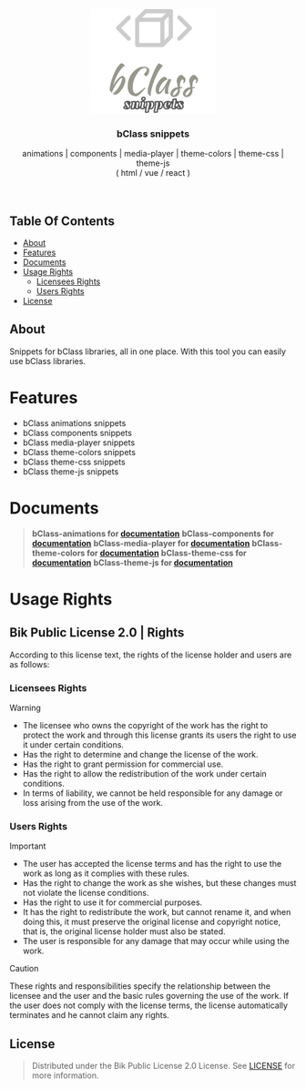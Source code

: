 <p align="center">
  <a href="#">
    <img src="./images/bClass-snippets.png" alt="Logo" width="220" height="auto">
  </a>

  <h3 align="center">
    bClass snippets
    <br/>
  </h3>

  <p align="center">
    animations | components | media-player | theme-colors | theme-css | theme-js
    <br />
    ( html / vue / react )
    <br /><br /><br />
  </p>
</p>

## Table Of Contents

- [About](#about)
- [Features](#features)
- [Documents](#documents)
- [Usage Rights](#usage-rights)
  - [Licensees Rights](#licensees-rights)
  - [Users Rights](#users-rights)
- [License](#license)

## About

Snippets for bClass libraries, all in one place. With this tool you can easily use bClass libraries.

# Features

- bClass animations snippets
- bClass components snippets
- bClass media-player snippets
- bClass theme-colors snippets
- bClass theme-css snippets
- bClass theme-js snippets

# Documents

> **bClass-animations for [documentation](https://github.com/EW-EndWall/bClass-animations/blob/main/versions/latest/docs/README.md)**
> **bClass-components for [documentation](https://github.com/EW-EndWall/bClass-components/blob/main/versions/latest/docs/README.md)**
> **bClass-media-player for [documentation](https://github.com/EW-EndWall/bClass-media-player/blob/main/versions/latest/docs/README.md)**
> **bClass-theme-colors for [documentation](https://github.com/EW-EndWall/bClass-theme-colors/blob/main/versions/latest/docs/README.md)**
> **bClass-theme-css for [documentation](https://github.com/EW-EndWall/bClass-theme-css/blob/main/versions/latest/docs/README.md)**
> **bClass-theme-js for [documentation](https://github.com/EW-EndWall/bClass-theme-js/blob/main/versions/latest/docs/README.md)**

# Usage Rights

## Bik Public License 2.0 | Rights

According to this license text, the rights of the license holder and users are as follows:

### Licensees Rights

> [!WARNING]
>
> - The licensee who owns the copyright of the work has the right to protect the work and through this license grants its users the right to use it under certain conditions.
> - Has the right to determine and change the license of the work.
> - Has the right to grant permission for commercial use.
> - Has the right to allow the redistribution of the work under certain conditions.
> - In terms of liability, we cannot be held responsible for any damage or loss arising from the use of the work.

### Users Rights

> [!IMPORTANT]
>
> - The user has accepted the license terms and has the right to use the work as long as it complies with these rules.
> - Has the right to change the work as she wishes, but these changes must not violate the license conditions.
> - Has the right to use it for commercial purposes.
> - It has the right to redistribute the work, but cannot rename it, and when doing this, it must preserve the original license and copyright notice, that is, the original license holder must also be stated.
> - The user is responsible for any damage that may occur while using the work.

> [!CAUTION]
> These rights and responsibilities specify the relationship between the licensee and the user and the basic rules governing the use of the work. If the user does not comply with the license terms, the license automatically terminates and he cannot claim any rights.

## License

> Distributed under the Bik Public License 2.0 License. See [LICENSE](./LICENSE) for more information.
